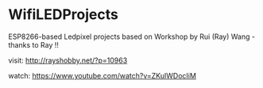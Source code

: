 # WifiLEDProjects
ESP8266-based Ledpixel projects based on Workshop by Rui (Ray) Wang - thanks to Ray !!

visit: http://rayshobby.net/?p=10963   

watch: https://www.youtube.com/watch?v=ZKuIWDocIiM
